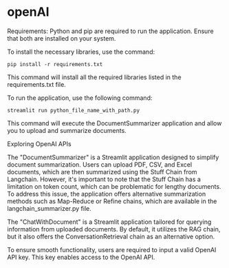 # openAI
Requirements:
Python and pip are required to run the application. Ensure that both are installed on your system.

To install the necessary libraries, use the command:
```
pip install -r requirements.txt
```
This command will install all the required libraries listed in the requirements.txt file.

To run the application, use the following command:
```
streamlit run python_file_name_with_path.py
```
This command will execute the DocumentSummarizer application and allow you to upload and summarize documents.

Exploring OpenAI APIs

The "DocumentSummarizer" is a Streamlit application designed to simplify document summarization. Users can upload PDF, CSV, and Excel documents, which are then summarized using the Stuff Chain from Langchain. However, it's important to note that the Stuff Chain has a limitation on token count, which can be problematic for lengthy documents. To address this issue, the application offers alternative summarization methods such as Map-Reduce or Refine chains, which are available in the langchain_summarizer.py file.

The "ChatWithDocument" is a Streamlit application tailored for querying information from uploaded documents. By default, it utilizes the RAG chain, but it also offers the ConversationRetrieval chain as an alternative option.

To ensure smooth functionality, users are required to input a valid OpenAI API key. This key enables access to the OpenAI API.
